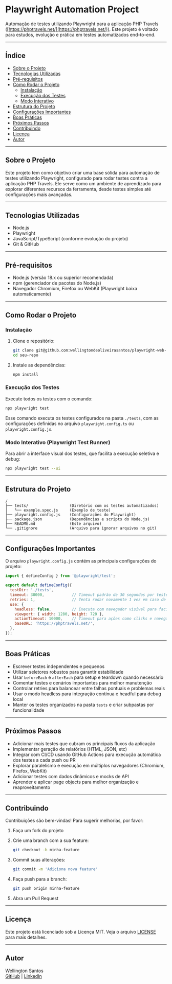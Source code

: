 # Playwright Automation Project

Automação de testes utilizando Playwright para a aplicação PHP Travels ([https://phptravels.net/](https://phptravels.net/)). Este projeto é voltado para estudos, evolução e prática em testes automatizados end-to-end.

---

## Índice

- [Sobre o Projeto](#sobre-o-projeto)
- [Tecnologias Utilizadas](#tecnologias-utilizadas)
- [Pré-requisitos](#pré-requisitos)
- [Como Rodar o Projeto](#como-rodar-o-projeto)
  - [Instalação](#instalação)
  - [Execução dos Testes](#execução-dos-testes)
  - [Modo Interativo](#modo-interativo)
- [Estrutura do Projeto](#estrutura-do-projeto)
- [Configurações Importantes](#configurações-importantes)
- [Boas Práticas](#boas-práticas)
- [Próximos Passos](#próximos-passos)
- [Contribuindo](#contribuindo)
- [Licença](#licença)
- [Autor](#autor)

---

## Sobre o Projeto

Este projeto tem como objetivo criar uma base sólida para automação de testes utilizando Playwright, configurado para rodar testes contra a aplicação PHP Travels. Ele serve como um ambiente de aprendizado para explorar diferentes recursos da ferramenta, desde testes simples até configurações mais avançadas.

---

## Tecnologias Utilizadas

- Node.js
- Playwright
- JavaScript/TypeScript (conforme evolução do projeto)
- Git & GitHub

---

## Pré-requisitos

- Node.js (versão 18.x ou superior recomendada)
- npm (gerenciador de pacotes do Node.js)
- Navegador Chromium, Firefox ou WebKit (Playwright baixa automaticamente)

---

## Como Rodar o Projeto

### Instalação

1. Clone o repositório:

   ```bash
   git clone git@github.com:wellingtondeoliveirasantos/playwright-web-project.git
   cd seu-repo
   ```

2. Instale as dependências:

   ```bash
   npm install
   ```

### Execução dos Testes

Execute todos os testes com o comando:

```bash
npx playwright test
```

Esse comando executa os testes configurados na pasta `./tests`, com as configurações definidas no arquivo `playwright.config.ts` ou `playwright.config.js`.

### Modo Interativo (Playwright Test Runner)

Para abrir a interface visual dos testes, que facilita a execução seletiva e debug:

```bash
npx playwright test --ui
```

---

## Estrutura do Projeto

```
/
├── tests/                  (Diretório com os testes automatizados)
│   └── example.spec.js     (Exemplo de teste)
├── playwright.config.js    (Configurações do Playwright)
├── package.json            (Dependências e scripts do Node.js)
├── README.md               (Este arquivo)
└── .gitignore              (Arquivo para ignorar arquivos no git)
```

---

## Configurações Importantes

O arquivo `playwright.config.js` contém as principais configurações do projeto:

```js
import { defineConfig } from '@playwright/test';

export default defineConfig({
  testDir: './tests',
  timeout: 30000,            // Timeout padrão de 30 segundos por teste
  retries: 1,                // Tenta rodar novamente 1 vez em caso de falha
  use: {
    headless: false,         // Executa com navegador visível para facilitar debug
    viewport: { width: 1280, height: 720 },
    actionTimeout: 10000,    // Timeout para ações como clicks e navegações
    baseURL: 'https://phptravels.net/',
  },
});
```

---

## Boas Práticas

- Escrever testes independentes e pequenos
- Utilizar seletores robustos para garantir estabilidade
- Usar `beforeEach` e `afterEach` para setup e teardown quando necessário
- Comentar testes e cenários importantes para melhor manutenção
- Controlar retries para balancear entre falhas pontuais e problemas reais
- Usar o modo headless para integração contínua e headful para debug local
- Manter os testes organizados na pasta `tests` e criar subpastas por funcionalidade

---

## Próximos Passos

- Adicionar mais testes que cubram os principais fluxos da aplicação
- Implementar geração de relatórios (HTML, JSON, etc)
- Integrar com CI/CD usando GitHub Actions para execução automática dos testes a cada push ou PR
- Explorar paralelismo e execução em múltiplos navegadores (Chromium, Firefox, WebKit)
- Adicionar testes com dados dinâmicos e mocks de API
- Aprender e aplicar page objects para melhor organização e reaproveitamento

---

## Contribuindo

Contribuições são bem-vindas! Para sugerir melhorias, por favor:

1. Faça um fork do projeto
2. Crie uma branch com a sua feature:

   ```bash
   git checkout -b minha-feature
   ```

3. Commit suas alterações:

   ```bash
   git commit -m 'Adiciona nova feature'
   ```

4. Faça push para a branch:

   ```bash
   git push origin minha-feature
   ```

5. Abra um Pull Request

---

## Licença

Este projeto está licenciado sob a Licença MIT. Veja o arquivo [LICENSE](LICENSE) para mais detalhes.

---

## Autor

Wellington Santos  
[GitHub](https://github.com/wellingtondeoliveirasantos) | [LinkedIn](https://www.linkedin.com/in/wellington-staff-qa-expert/)